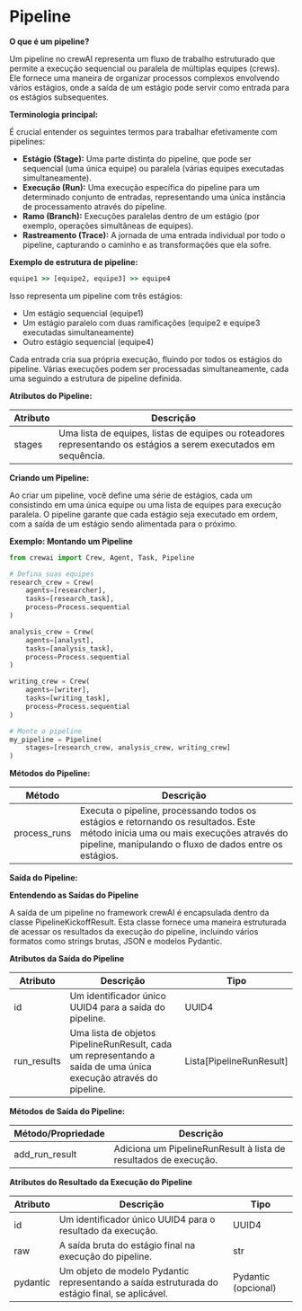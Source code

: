 # Pipeline

**O que é um pipeline?**

Um pipeline no crewAI representa um fluxo de trabalho estruturado que permite a execução sequencial ou paralela de múltiplas equipes (crews). Ele fornece uma maneira de organizar processos complexos envolvendo vários estágios, onde a saída de um estágio pode servir como entrada para os estágios subsequentes.

**Terminologia principal:**

É crucial entender os seguintes termos para trabalhar efetivamente com pipelines:

* **Estágio (Stage):** Uma parte distinta do pipeline, que pode ser sequencial (uma única equipe) ou paralela (várias equipes executadas simultaneamente).
* **Execução (Run):** Uma execução específica do pipeline para um determinado conjunto de entradas, representando uma única instância de processamento através do pipeline.
* **Ramo (Branch):** Execuções paralelas dentro de um estágio (por exemplo, operações simultâneas de equipes).
* **Rastreamento (Trace):** A jornada de uma entrada individual por todo o pipeline, capturando o caminho e as transformações que ela sofre.

**Exemplo de estrutura de pipeline:**

```cmd
equipe1 >> [equipe2, equipe3] >> equipe4
```

Isso representa um pipeline com três estágios:

* Um estágio sequencial (equipe1)
* Um estágio paralelo com duas ramificações (equipe2 e equipe3 executadas simultaneamente)
* Outro estágio sequencial (equipe4)

Cada entrada cria sua própria execução, fluindo por todos os estágios do pipeline. Várias execuções podem ser processadas simultaneamente, cada uma seguindo a estrutura de pipeline definida.

**Atributos do Pipeline:**

| Atributo | Descrição |
|---|---|
| stages | Uma lista de equipes, listas de equipes ou roteadores representando os estágios a serem executados em sequência. |

**Criando um Pipeline:**

Ao criar um pipeline, você define uma série de estágios, cada um consistindo em uma única equipe ou uma lista de equipes para execução paralela. O pipeline garante que cada estágio seja executado em ordem, com a saída de um estágio sendo alimentada para o próximo.

**Exemplo: Montando um Pipeline**

```python
from crewai import Crew, Agent, Task, Pipeline

# Defina suas equipes
research_crew = Crew(
    agents=[researcher],
    tasks=[research_task],
    process=Process.sequential
)

analysis_crew = Crew(
    agents=[analyst],
    tasks=[analysis_task],
    process=Process.sequential
)

writing_crew = Crew(
    agents=[writer],
    tasks=[writing_task],
    process=Process.sequential
)

# Monte o pipeline
my_pipeline = Pipeline(
    stages=[research_crew, analysis_crew, writing_crew]
)
```

**Métodos do Pipeline:**

| Método | Descrição |
|---|---|
| process_runs | Executa o pipeline, processando todos os estágios e retornando os resultados. Este método inicia uma ou mais execuções através do pipeline, manipulando o fluxo de dados entre os estágios. |

**Saída do Pipeline:**

**Entendendo as Saídas do Pipeline**

A saída de um pipeline no framework crewAI é encapsulada dentro da classe PipelineKickoffResult. Esta classe fornece uma maneira estruturada de acessar os resultados da execução do pipeline, incluindo vários formatos como strings brutas, JSON e modelos Pydantic.

**Atributos da Saída do Pipeline**

| Atributo | Descrição | Tipo |
|---|---|---|
| id | Um identificador único UUID4 para a saída do pipeline. | UUID4 |
| run_results | Uma lista de objetos PipelineRunResult, cada um representando a saída de uma única execução através do pipeline. | Lista[PipelineRunResult] |

**Métodos de Saída do Pipeline:**

| Método/Propriedade | Descrição |
|---|---|
| add_run_result | Adiciona um PipelineRunResult à lista de resultados de execução. |

**Atributos do Resultado da Execução do Pipeline**

| Atributo | Descrição | Tipo |
|---|---|---|
| id | Um identificador único UUID4 para o resultado da execução. | UUID4 |
| raw | A saída bruta do estágio final na execução do pipeline. | str |
| pydantic | Um objeto de modelo Pydantic representando a saída estruturada do estágio final, se aplicável. | Pydantic (opcional) |